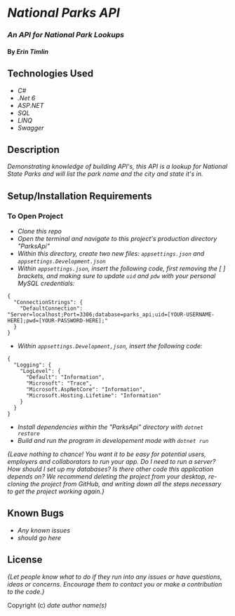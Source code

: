 # _National Parks API_
### _An API for National Park Lookups_
#### By _**Erin Timlin**_


## Technologies Used

* _C#_
* _.Net 6_
* _ASP.NET_
* _SQL_
* _LINQ_
* _Swagger_

## Description

_Demonstrating knowledge of building API's, this API is a lookup for National State Parks and will list the park name and the city and state it's in._

## Setup/Installation Requirements

### To Open Project
* _Clone this repo_
* _Open the terminal and navigate to this project's production directory "ParksApi"_
* _Within this directory, create two new files: `appsettings.json` and `appsettings.Development.json`_
* _Within `appsettings.json`, insert the following code, first removing the [ ] brackets, and making sure to update `uid` and `pdw` with your personal MySQL credentials:_
```
{
  "ConnectionStrings": {
    "DefaultConnection": "Server=localhost;Port=3306;database=parks_api;uid=[YOUR-USERNAME-HERE];pwd=[YOUR-PASSWORD-HERE];"
  }
}
```
* _Within `appsettings.Development,json`, insert the following code:_
```
{
  "Logging": {
    "LogLevel": {
      "Default": "Information",
      "Microsoft": "Trace",
      "Microsoft.AspNetCore": "Information",
      "Microsoft.Hosting.Lifetime": "Information"
    }
  }
}
```
* _Install dependencies within the "ParksApi" directory with `dotnet restore`_
* _Build and run the program in developement mode with `dotnet run`_


_{Leave nothing to chance! You want it to be easy for potential users, employers and collaborators to run your app. Do I need to run a server? How should I set up my databases? Is there other code this application depends on? We recommend deleting the project from your desktop, re-cloning the project from GitHub, and writing down all the steps necessary to get the project working again.}_

## Known Bugs

* _Any known issues_
* _should go here_

## License

_{Let people know what to do if they run into any issues or have questions, ideas or concerns.  Encourage them to contact you or make a contribution to the code.}_

Copyright (c) _date_ _author name(s)_